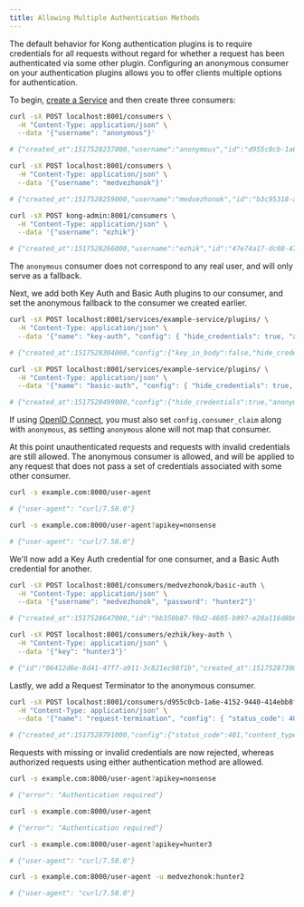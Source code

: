 ```yaml
---
title: Allowing Multiple Authentication Methods
---
```


The default behavior for Kong authentication plugins is to require credentials
for all requests without regard for whether a request has been authenticated
via some other plugin. Configuring an anonymous consumer on your authentication
plugins allows you to offer clients multiple options for authentication.

To begin, [create a Service](/gateway/{{page.kong_version}}/admin-api/#service-object) and then create three consumers:

```bash
curl -sX POST localhost:8001/consumers \
  -H "Content-Type: application/json" \
  --data '{"username": "anonymous"}'

# {"created_at":1517528237000,"username":"anonymous","id":"d955c0cb-1a6e-4152-9440-414ebb8fee8a"}

curl -sX POST localhost:8001/consumers \
  -H "Content-Type: application/json" \
  --data '{"username": "medvezhonok"}'

# {"created_at":1517528259000,"username":"medvezhonok","id":"b3c95318-a932-4bb2-9d74-1298a3ffc87c"}

curl -sX POST kong-admin:8001/consumers \
  -H "Content-Type: application/json" \
  --data '{"username": "ezhik"}'

# {"created_at":1517528266000,"username":"ezhik","id":"47e74a17-dc08-4786-a8cf-d8e4f38a5459"}
```

The `anonymous` consumer does not correspond to any real user, and will only serve as a fallback.

Next, we add both Key Auth and Basic Auth plugins to our consumer, and set the anonymous fallback to the consumer we created earlier.

```bash
curl -sX POST localhost:8001/services/example-service/plugins/ \
  -H "Content-Type: application/json" \
  --data '{"name": "key-auth", "config": { "hide_credentials": true, "anonymous": "d955c0cb-1a6e-4152-9440-414ebb8fee8a"} }'

# {"created_at":1517528304000,"config":{"key_in_body":false,"hide_credentials":true,"anonymous":"d955c0cb-1a6e-4152-9440-414ebb8fee8a","run_on_preflight":true,"key_names":["apikey"]},"id":"bb884f7b-4e48-4166-8c80-c858b5a4c357","name":"key-auth","service_id":"a2a168a8-4491-4fe1-9426-cde3b5fcd45b","enabled":true}

curl -sX POST localhost:8001/services/example-service/plugins/ \
  -H "Content-Type: application/json" \
  --data '{"name": "basic-auth", "config": { "hide_credentials": true, "anonymous": "d955c0cb-1a6e-4152-9440-414ebb8fee8a"} }'

# {"created_at":1517528499000,"config":{"hide_credentials":true,"anonymous":"d955c0cb-1a6e-4152-9440-414ebb8fee8a"},"id":"e5a40543-debe-4225-a879-a54901368e6d","name":"basic-auth","service_id":"a2a168a8-4491-4fe1-9426-cde3b5fcd45b","enabled":true}
```

If using [OpenID Connect](/hub/kong-inc/openid-connect), you must also set `config.consumer_claim` along with `anonymous`, as setting `anonymous` alone will not map that consumer.

At this point unauthenticated requests and requests with invalid credentials are still allowed. The anonymous consumer is allowed, and will be applied to any request that does not pass a set of credentials associated with some other consumer.

```bash
curl -s example.com:8000/user-agent

# {"user-agent": "curl/7.58.0"}

curl -s example.com:8000/user-agent?apikey=nonsense

# {"user-agent": "curl/7.58.0"}
```

We'll now add a Key Auth credential for one consumer, and a Basic Auth credential for another.

```bash
curl -sX POST localhost:8001/consumers/medvezhonok/basic-auth \
  -H "Content-Type: application/json" \
  --data '{"username": "medvezhonok", "password": "hunter2"}'

# {"created_at":1517528647000,"id":"bb350b87-f0d2-4605-b997-e28a116d8b6d","username":"medvezhonok","password":"f239a0404351d7170201e7f92fa9b3159e47bb01","consumer_id":"b3c95318-a932-4bb2-9d74-1298a3ffc87c"}

curl -sX POST localhost:8001/consumers/ezhik/key-auth \
  -H "Content-Type: application/json" \
  --data '{"key": "hunter3"}'

# {"id":"06412d6e-8d41-47f7-a911-3c821ec98f1b","created_at":1517528730000,"key":"hunter3","consumer_id":"47e74a17-dc08-4786-a8cf-d8e4f38a5459"}
```

Lastly, we add a Request Terminator to the anonymous consumer.

```bash
curl -sX POST localhost:8001/consumers/d955c0cb-1a6e-4152-9440-414ebb8fee8a/plugins/ \
  -H "Content-Type: application/json" \
  --data '{"name": "request-termination", "config": { "status_code": 401, "content_type": "application/json; charset=utf-8", "body": "{\"error\": \"Authentication required\"}"} }'

# {"created_at":1517528791000,"config":{"status_code":401,"content_type":"application\/json; charset=utf-8","body":"{\"error\": \"Authentication required\"}"},"id":"21fc5f6f-363f-4d79-b533-ce26d4478879","name":"request-termination","enabled":true,"consumer_id":"d955c0cb-1a6e-4152-9440-414ebb8fee8a"}
```

Requests with missing or invalid credentials are now rejected, whereas authorized requests using either authentication method are allowed.

```bash
curl -s example.com:8000/user-agent?apikey=nonsense

# {"error": "Authentication required"}

curl -s example.com:8000/user-agent

# {"error": "Authentication required"}

curl -s example.com:8000/user-agent?apikey=hunter3

# {"user-agent": "curl/7.58.0"}

curl -s example.com:8000/user-agent -u medvezhonok:hunter2

# {"user-agent": "curl/7.58.0"}
```
